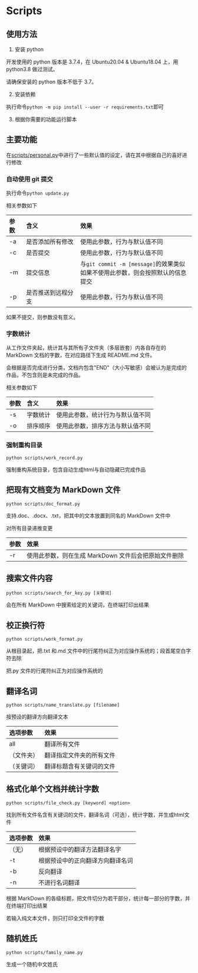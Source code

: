 # Scripts

## 使用方法

1. 安装 python

开发使用的 python 版本是 3.7.4，在 Ubuntu20.04 & Ubuntu18.04 上，用 python3.8 做过测试。

请确保安装的 python 版本不低于 3.7。

2. 安装依赖

执行命令`python -m pip install --user -r requirements.txt`即可

3. 根据你需要的功能运行脚本

## 主要功能

在[scripts/personal.py](./scripts/personal.py)中进行了一些默认值的设定，请在其中根据自己的喜好进行修改

### 自动使用 git 提交

执行命令`python update.py`

相关参数如下

|参数|含义|效果|
|:-|:-|:-|
|-a|是否添加所有修改|使用此参数，行为与默认值不同|
|-c|是否提交|使用此参数，行为与默认值不同|
|-m|提交信息|与`git commit -m [message]`的效果类似<br>如果不使用此参数，则会按照默认的信息提交|
|-p|是否推送到远程分支|使用此参数，行为与默认值不同|

如果不提交，则参数没有意义。

### 字数统计

从工作文件夹起，统计其与其所有子文件夹（多层嵌套）内各自存在的 MarkDown 文档的字数，在对应路径下生成 README.md 文件。

会根据是否完成进行分类，文档内包含"END"（大小写敏感）会被认为是完成的作品，不包含则是未完成的作品。

相关参数如下

|参数|含义|效果|
|:-|:-|:-|
|-s|字数统计|使用此参数，统计行为与默认值不同|
|-o|排序顺序|使用此参数，排序方法与默认值不同|
<!--
|-wc|词云展示|默认值为不生成<br>使用此参数，设定词云展示的关键词，所有文件名包含有此关键词的 MarkDown 文件都会被统计|

- 词云展示
- 为了展示出中文词云，需要在根目录下添加 myfont.ttf，作为生成词云时使用的字体
- 为了更好地生成词云，在"mydict"文件（使用任意文本编辑器打开均可）文件里添加需要区分开的词语
-->

### 强制重构目录

`python scripts/work_record.py`

强制重构系统目录，包含自动生成html与自动隐藏已完成作品

## 把现有文档变为 MarkDown 文件

`python scripts/doc_format.py`

支持.doc、.docx、.txt，把其中的文本放置到同名的 MarkDown 文件中

对所有目录递推变更

| 参数 | 效果                                                 |
| :--- | :--------------------------------------------------- |
| -r   | 使用此参数，则在生成 MarkDown 文件后会把原始文件删除 |

## 搜索文件内容

`python scripts/search_for_key.py [关键词]`

会在所有 MarkDown 中搜索给定的关键词，在终端打印出结果

## 校正换行符

`python scripts/work_format.py`

从根目录起，把.txt 和.md 文件中的行尾符纠正为对应操作系统的；段首尾空白字符去除

把.py 文件的行尾符纠正为对应操作系统的

## 翻译名词

`python scripts/name_translate.py [filename]`

按预设的翻译方向翻译文本

|选项参数|效果|
|:-|:-|
|all|翻译所有文件|
|（文件夹）|翻译指定文件夹的所有文件|
|（关键词）|翻译标题含有关键词的文件|

## 格式化单个文档并统计字数

`python scripts/file_check.py [keyword] <option>`

找到所有文件名含有关键词的文件，翻译名词（可选），统计字数，并生成html文件

|选项参数|效果|
|:-|:-|
|（无）|根据预设中的翻译方法翻译名字|
|-t|根据预设中的正向翻译方向翻译名词|
|-b|反向翻译|
|-n|不进行名词翻译|

根据 MarkDown 的各级标题，把文件切分为若干部分，统计每一部分的字数，并在终端打印出结果

若输入纯文本文件，则只打印全文件的字数

## 随机姓氏

`python scripts/family_name.py`

生成一个随机中文姓氏
